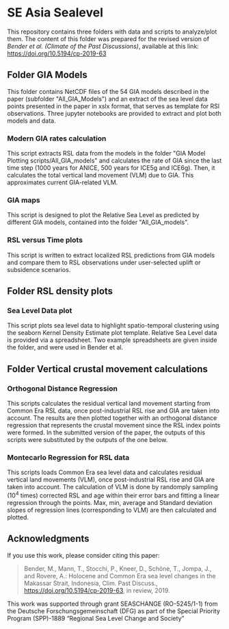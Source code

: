# SE Asia Sealevel
This repository contains three folders with data and scripts to analyze/plot them. The content of this folder was prepared for the revised version of *Bender et al. (Climate of the Past Discussions)*, available at this link: https://doi.org/10.5194/cp-2019-63


## Folder GIA Models
This folder contains NetCDF files of the 54 GIA models described in the paper (subfolder "All_GIA_Models") and an extract of the sea level data points presented in the paper in xslx format, that serves as template for RSl observations. Three jupyter notebooks are provided to extract and plot both models and data.

### Modern GIA rates calculation
This script extracts RSL data from the models in the folder "GIA Model Plotting scripts/All_GIA_models" and calculates the rate of GIA since the last time step (1000 years for ANICE, 500 years for ICE5g and ICE6g). Then, it calculates the total vertical land movement (VLM) due to GIA. This approximates current GIA-related VLM. 

### GIA maps
This script is designed to plot the Relative Sea Level as predicted by different GIA models, contained into the folder "All_GIA_models".

### RSL versus Time plots
This script is written to extract localized RSL predictions from GIA models and compare them to RSL observations under user-selected uplift or subsidence scenarios.

## Folder RSL density plots
### Sea Level Data plot
This script plots sea level data to highlight spatio-temporal clustering using the seaborn Kernel Density Estimate plot template. Relative Sea Level data is provided via a spreadsheet. Two example spreadsheets are given inside the folder, and were used in Bender et al.

## Folder Vertical crustal movement calculations
### Orthogonal Distance Regression 
This scripts calculates the residual vertical land movement starting from Common Era RSL data, once post-industrial RSL rise and GIA are taken into account. The results are then plotted together with an orthogonal distance regression that represents the crustal movement since the RSL index points were formed. In the submitted version of the paper, the outputs of this scripts were substituted by the outputs of the one below.

### Montecarlo Regression for RSL data
This scripts loads Common Era sea level data and calculates residual vertical land movements (VLM), once post-industrial RSL rise and GIA are taken into account. The calculation of VLM is done by randomply sampling (10<sup>4</sup> times) corrected RSL and age within their error bars and fitting a linear regression through the points. Max, min, average and Standard deviation slopes of regression lines (corresponding to VLM) are then calculated and plotted.

## Acknowledgments
If you use this work, please consider citing this paper:
> Bender, M., Mann, T., Stocchi, P., Kneer, D., Schöne, T., Jompa, J., and Rovere, A.: Holocene and Common Era sea level changes in the Makassar Strait, Indonesia, Clim. Past Discuss., https://doi.org/10.5194/cp-2019-63, in review, 2019.

This work was supported through grant SEASCHANGE (RO-5245/1-1) from the Deutsche Forschungsgemeinschaft (DFG) as part of the Special Priority Program (SPP)-1889 “Regional Sea Level Change and Society”
